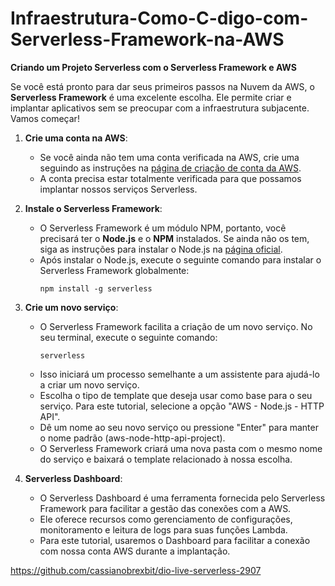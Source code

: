 # Infraestrutura-Como-C-digo-com-Serverless-Framework-na-AWS

**Criando um Projeto Serverless com o Serverless Framework e AWS**

Se você está pronto para dar seus primeiros passos na Nuvem da AWS, o **Serverless Framework** é uma excelente escolha. Ele permite criar e implantar aplicativos sem se preocupar com a infraestrutura subjacente. Vamos começar!

1. **Crie uma conta na AWS**:
   - Se você ainda não tem uma conta verificada na AWS, crie uma seguindo as instruções na [página de criação de conta da AWS](https://aws.amazon.com/pt/free/).
   - A conta precisa estar totalmente verificada para que possamos implantar nossos serviços Serverless.

2. **Instale o Serverless Framework**:
   - O Serverless Framework é um módulo NPM, portanto, você precisará ter o **Node.js** e o **NPM** instalados. Se ainda não os tem, siga as instruções para instalar o Node.js na [página oficial](https://nodejs.org/en/download/).
   - Após instalar o Node.js, execute o seguinte comando para instalar o Serverless Framework globalmente:
     ```
     npm install -g serverless
     ```

3. **Crie um novo serviço**:
   - O Serverless Framework facilita a criação de um novo serviço. No seu terminal, execute o seguinte comando:
     ```
     serverless
     ```
   - Isso iniciará um processo semelhante a um assistente para ajudá-lo a criar um novo serviço.
   - Escolha o tipo de template que deseja usar como base para o seu serviço. Para este tutorial, selecione a opção "AWS - Node.js - HTTP API".
   - Dê um nome ao seu novo serviço ou pressione "Enter" para manter o nome padrão (aws-node-http-api-project).
   - O Serverless Framework criará uma nova pasta com o mesmo nome do serviço e baixará o template relacionado à nossa escolha.

4. **Serverless Dashboard**:
   - O Serverless Dashboard é uma ferramenta fornecida pelo Serverless Framework para facilitar a gestão das conexões com a AWS.
   - Ele oferece recursos como gerenciamento de configurações, monitoramento e leitura de logs para suas funções Lambda.
   - Para este tutorial, usaremos o Dashboard para facilitar a conexão com nossa conta AWS durante a implantação.

https://github.com/cassianobrexbit/dio-live-serverless-2907
